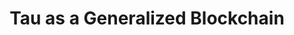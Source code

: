 ---
layout: blog-generalized-blockchain
title: Tau as a Generalized Blockchain

nav: blog
card: Tau as a Generalized Blockchain
creator : admin IDNI
publisher_handle : IDNI
description: Bitcoin may abstractly be described as a decentralized machine that appends new data (transactions) to a public shared database (ledger) given certain proofs (signatures)
type: blog
fbnumberID: ARSPSs08qmchtVLR0kVb_UwG5dfUzbNOBDDfZ_RFFn44FfdJN0Crymsm2kcHsTqcYEg

namespace: faq.generalized-blockchain
permalink: /blog/generalized-blockchain
permalink_en: /blog/generalized-blockchain
permalink_es: /blog/generalized-blockchain
---